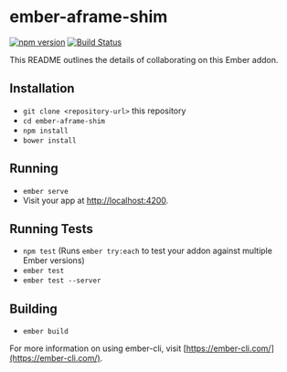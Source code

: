 # ember-aframe-shim

[![npm version](https://badge.fury.io/js/ember-aframe-shim.svg)](https://badge.fury.io/js/ember-aframe-shim)
[![Build Status](https://travis-ci.org/kellyselden/ember-aframe-shim.svg?branch=master)](https://travis-ci.org/kellyselden/ember-aframe-shim)

This README outlines the details of collaborating on this Ember addon.

## Installation

* `git clone <repository-url>` this repository
* `cd ember-aframe-shim`
* `npm install`
* `bower install`

## Running

* `ember serve`
* Visit your app at [http://localhost:4200](http://localhost:4200).

## Running Tests

* `npm test` (Runs `ember try:each` to test your addon against multiple Ember versions)
* `ember test`
* `ember test --server`

## Building

* `ember build`

For more information on using ember-cli, visit [https://ember-cli.com/](https://ember-cli.com/).
